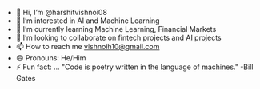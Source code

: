 - 👋 Hi, I’m @harshitvishnoi08
- 👀 I’m interested in AI and Machine Learning
- 🌱 I’m currently learning Machine Learning, Financial Markets
- 💞️ I’m looking to collaborate on fintech projects and AI projects
- 📫 How to reach me vishnoih10@gmail.com
- 😄 Pronouns: He/Him
- ⚡ Fun fact: ...
"Code is poetry written in the language of machines." -Bill Gates
<!---
harshitvishnoi08/harshitvishnoi08 is a ✨ special ✨ repository because its `README.md` (this file) appears on your GitHub profile.
You can click the Preview link to take a look at your changes.
--->
